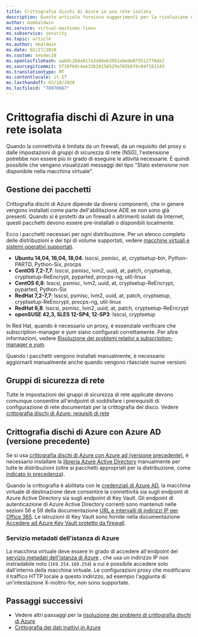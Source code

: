 ```yaml
---
title: Crittografia dischi di Azure in una rete isolata
description: Questo articolo fornisce suggerimenti per la risoluzione dei problemi per la crittografia del disco Microsoft Azure per le macchine virtuali Linux.
author: msmbaldwin
ms.service: virtual-machines-linux
ms.subservice: security
ms.topic: article
ms.author: mbaldwin
ms.date: 02/27/2020
ms.custom: seodec18
ms.openlocfilehash: aa0dc204a017e2d40eb3952a9ede0755127f8de2
ms.sourcegitcommit: 5f39f60c4ae33b20156529a765b8f8c04f181143
ms.translationtype: MT
ms.contentlocale: it-IT
ms.lasthandoff: 03/10/2020
ms.locfileid: "78970667"
---
```

# <a name="azure-disk-encryption-on-an-isolated-network"></a>Crittografia dischi di Azure in una rete isolata

Quando la connettività è limitata da un firewall, da un requisito del proxy o dalle impostazioni di gruppi di sicurezza di rete (NSG), l'estensione potrebbe non essere più in grado di eseguire le attività necessarie. È quindi possibile che vengano visualizzati messaggi del tipo "Stato estensione non disponibile nella macchina virtuale".

## <a name="package-management"></a>Gestione dei pacchetti

Crittografia dischi di Azure dipende da diversi componenti, che in genere vengono installati come parte dell'abilitazione ADE se non sono già presenti. Quando si è protetti da un firewall o altrimenti isolati da Internet, questi pacchetti devono essere pre-installati o disponibili localmente.

Ecco i pacchetti necessari per ogni distribuzione. Per un elenco completo delle distribuzioni e dei tipi di volume supportati, vedere [macchine virtuali e sistemi operativi supportati](disk-encryption-overview.md#supported-vms-and-operating-systems).

- **Ubuntu 14,04, 16,04, 18,04**: lsscsi, psmisc, at, cryptsetup-bin, Python-PARTD, Python-Six, procps
- **CentOS 7,2-7,7**: lsscsi, psmisc, lvm2, uuid, at, patch, cryptsetup, cryptsetup-ReEncrypt, pyparted, procps-ng, util-linux
- **CentOS 6,8**: lsscsi, psmisc, lvm2, uuid, at, cryptsetup-ReEncrypt, pyparted, Python-Six
- **RedHat 7,2-7,7**: lsscsi, psmisc, lvm2, uuid, at, patch, cryptsetup, cryptsetup-ReEncrypt, procps-ng, util-linux
- **RedHat 6,8**: lsscsi, psmisc, lvm2, uuid, at, patch, cryptsetup-ReEncrypt
- **openSUSE 42,3, SLES 12-SP4, 12-SP3**: lsscsi, cryptsetup

In Red Hat, quando è necessario un proxy, è essenziale verificare che subscription-manager e yum siano configurati correttamente. Per altre informazioni, vedere [Risoluzione dei problemi relativi a subscription-manager e yum](https://access.redhat.com/solutions/189533).  

Quando i pacchetti vengono installati manualmente, è necessario aggiornarli manualmente anche quando vengono rilasciate nuove versioni.

## <a name="network-security-groups"></a>Gruppi di sicurezza di rete
Tutte le impostazioni dei gruppi di sicurezza di rete applicate devono comunque consentire all'endpoint di soddisfare i prerequisiti di configurazione di rete documentati per la crittografia del disco.  Vedere [crittografia dischi di Azure: requisiti di rete](disk-encryption-overview.md#networking-requirements)

## <a name="azure-disk-encryption-with-azure-ad-previous-version"></a>Crittografia dischi di Azure con Azure AD (versione precedente)

Se si usa [crittografia dischi di Azure con Azure ad (versione precedente)](disk-encryption-overview-aad.md), è necessario installare la [libreria Azure Active Directory](../../active-directory/azuread-dev/active-directory-authentication-libraries.md) manualmente per tutte le distribuzioni (oltre ai pacchetti appropriati per la distribuzione, come [indicato in precedenza](#package-management)).

Quando la crittografia è abilitata con le [credenziali di Azure AD](disk-encryption-linux-aad.md), la macchina virtuale di destinazione deve consentire la connettività sia sugli endpoint di Azure Active Directory sia sugli endpoint di Key Vault. Gli endpoint di autenticazione di Azure Active Directory correnti sono mantenuti nelle sezioni 56 e 59 della documentazione [URL e intervalli di indirizzi IP per Office 365](https://docs.microsoft.com/office365/enterprise/urls-and-ip-address-ranges). Le istruzioni di Key Vault sono fornite nella documentazione [Accedere ad Azure Key Vault protetto da firewall](../../key-vault/key-vault-access-behind-firewall.md).

### <a name="azure-instance-metadata-service"></a>Servizio metadati dell'istanza di Azure 

La macchina virtuale deve essere in grado di accedere all'endpoint del [servizio metadati dell'istanza di Azure](instance-metadata-service.md) , che usa un indirizzo IP non instradabile noto (`169.254.169.254`) a cui è possibile accedere solo dall'interno della macchina virtuale.  Le configurazioni proxy che modificano il traffico HTTP locale a questo indirizzo, ad esempio l'aggiunta di un'intestazione X-inoltro-for, non sono supportate.

## <a name="next-steps"></a>Passaggi successivi

- Vedere altri passaggi per la [risoluzione dei problemi di crittografia dischi di Azure](disk-encryption-troubleshooting.md)
- [Crittografia dei dati inattivi in Azure](../../security/fundamentals/encryption-atrest.md)
